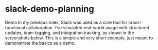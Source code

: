 # slack-demo-planning
Demo
In my previous roles, Slack was used as a core tool for cross-functional collaboration. I’ve simulated real-world usage with structured updates, team tagging, and integration tracking, as shown in the screenshots below. This is a simple and very short example, just meant to demonstrate the basics as a demo.
